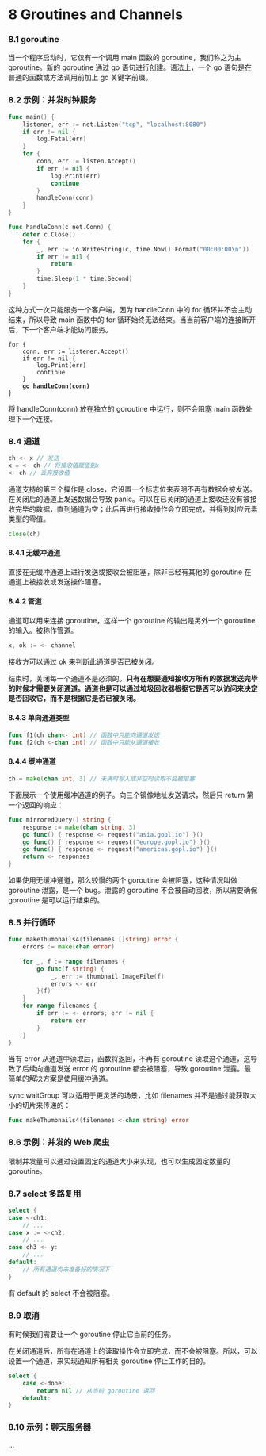 # 8 Groutines and Channels

### 8.1 goroutine

当一个程序启动时，它仅有一个调用 main 函数的 goroutine，我们称之为主 goroutine。新的 goroutine 通过 go 语句进行创建。语法上，一个 go 语句是在普通的函数或方法调用前加上 go 关键字前缀。

### 8.2 示例：并发时钟服务

```go
func main() {
    listener, err := net.Listen("tcp", "localhost:8080")
    if err != nil {
        log.Fatal(err)
    }
    for {
        conn, err := listen.Accept()
        if err != nil {
            log.Print(err)
            continue
        }
        handleConn(conn)
    }
}

func handleConn(c net.Conn) {
    defer c.Close()
    for {
        _, err := io.WriteString(c, time.Now().Format("00:00:00\n"))
        if err != nil {
            return
        }
        time.Sleep(1 * time.Second)
    }
}
```

这种方式一次只能服务一个客户端，因为 handleConn 中的 for 循环并不会主动结束，所以导致 main 函数中的 for 循环始终无法结束。当当前客户端的连接断开后，下一个客户端才能访问服务。

<pre class="language-go"><code class="lang-go">for {
    conn, err := listener.Accept()
    if err != nil {
        log.Print(err)
        continue
    }
<strong>    go handleConn(conn)
</strong>}
</code></pre>

将 handleConn(conn) 放在独立的 goroutine 中运行，则不会阻塞 main 函数处理下一个连接。

### 8.4 通道

```go
ch <- x // 发送
x = <- ch // 将接收值赋值到x
<- ch // 丢弃接收值
```

通道支持的第三个操作是 close，它设置一个标志位来表明不再有数据会被发送。在关闭后的通道上发送数据会导致 panic。可以在已关闭的通道上接收还没有被接收完毕的数据，直到通道为空；此后再进行接收操作会立即完成，并得到对应元素类型的零值。

```go
close(ch)
```

#### 8.4.1 无缓冲通道

直接在无缓冲通道上进行发送或接收会被阻塞，除非已经有其他的 goroutine 在通道上被接收或发送操作阻塞。

#### 8.4.2 管道

通道可以用来连接 goroutine，这样一个 goroutine 的输出是另外一个 goroutine 的输入。被称作管道。

```go
x, ok := <- channel
```

接收方可以通过 ok 来判断此通道是否已被关闭。

结束时，关闭每一个通道不是必须的。**只有在想要通知接收方所有的数据发送完毕的时候才需要关闭通道。通道也是可以通过垃圾回收器根据它是否可以访问来决定是否回收它，而不是根据它是否已被关闭。**

#### 8.4.3 单向通道类型

```go
func f1(ch chan<- int) // 函数中只能向通道发送
func f2(ch <-chan int) // 函数中只能从通道接收
```

#### 8.4.4 缓冲通道

```go
ch = make(chan int, 3) // 未满时写入或非空时读取不会被阻塞
```

下面展示一个使用缓冲通道的例子。向三个镜像地址发送请求，然后只 return 第一个返回的响应：

```go
func mirroredQuery() string {
    response := make(chan string, 3)
    go func() { response <- request("asia.gopl.io") }()
    go func() { response <- request("europe.gopl.io") }()
    go func() { response <- request("americas.gopl.io") }()
    return <- responses
}
```

如果使用无缓冲通道，那么较慢的两个 goroutine 会被阻塞，这种情况叫做 goroutine 泄露，是一个 bug。泄露的 goroutine 不会被自动回收，所以需要确保 goroutine 是可以运行结束的。

### 8.5 并行循环

```go
func makeThumbnails4(filenames []string) error {
    errors := make(chan error)
    
    for _, f := range filenames {
        go func(f string) {
            _, err := thumbnail.ImageFile(f)
            errors <- err
        }(f)
    }
    for range filenames {
        if err := <- errors; err != nil {
            return err
        }
    }
}
```

当有 error 从通道中读取后，函数将返回，不再有 goroutine 读取这个通道，这导致了后续向通道发送 error 的 goroutine 都会被阻塞，导致 goroutine 泄露。最简单的解决方案是使用缓冲通道。

sync.waitGroup 可以适用于更灵活的场景，比如 filenames 并不是通过能获取大小的切片来传递的：

```go
func makeThumbnails4(filenames <-chan string) error
```

### 8.6 示例：并发的 Web 爬虫

限制并发量可以通过设置固定的通道大小来实现，也可以生成固定数量的 goroutine。

### 8.7 select 多路复用

```go
select {
case <-ch1:
    // ...
case x := <-ch2:
    // ...
case ch3 <- y:
    // ...
default:
    // 所有通道均未准备好的情况下
}
```

有 default 的 select 不会被阻塞。

### 8.9 取消

有时候我们需要让一个 goroutine 停止它当前的任务。

在关闭通道后，所有在通道上的读取操作会立即完成，而不会被阻塞。所以，可以设置一个通道，来实现通知所有相关 goroutine 停止工作的目的。

```go
select {
    case <-done:
        return nil // 从当前 goroutine 返回
    default:
}
```

### 8.10 示例：聊天服务器

...

